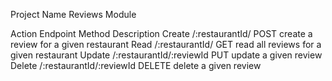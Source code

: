 Project Name
Reviews Module

Action	Endpoint	Method	Description
Create	/:restaurantId/	POST	create a review for a given restaurant
Read	/:restaurantId/	GET	read all reviews for a given restaurant
Update	/:restaurantId/:reviewId	PUT	update a given review
Delete	/:restaurantId/:reviewId	DELETE delete a given review
